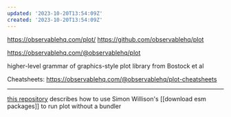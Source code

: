 ```yaml
---
updated: '2023-10-20T13:54:09Z'
created: '2023-10-20T13:54:09Z'
---
```

https://observablehq.com/plot/
https://github.com/observablehq/plot

https://observablehq.com/@observablehq/plot

higher-level grammar of graphics-style plot library from Bostock et al

Cheatsheets: https://observablehq.com/@observablehq/plot-cheatsheets

------

[this repository](https://github.com/stepheneb/plot) describes how to use Simon Willison's [[download esm packages]] to run plot without a bundler
